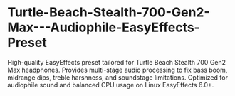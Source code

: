 # Turtle-Beach-Stealth-700-Gen2-Max---Audiophile-EasyEffects-Preset
High-quality EasyEffects preset tailored for Turtle Beach Stealth 700 Gen2 Max headphones. Provides multi-stage audio processing to fix bass boom, midrange dips, treble harshness, and soundstage limitations. Optimized for audiophile sound and balanced CPU usage on Linux EasyEffects 6.0+.
